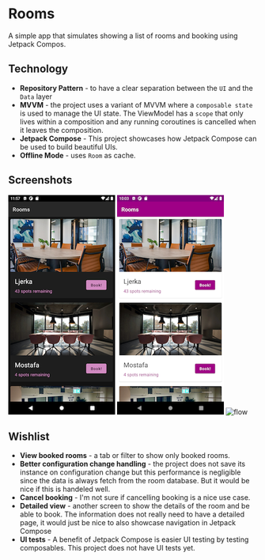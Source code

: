 # Rooms
A simple app that simulates showing a list of rooms and booking using Jetpack Compos.

## Technology
* **Repository Pattern** - to have a clear separation between the `UI` and the `Data` layer
* **MVVM** - the project uses a variant of MVVM where a `composable state` is used to manage the UI state. The ViewModel has a `scope` that only lives within a composition and any running coroutines is cancelled when it leaves the composition.
* **Jetpack Compose** - This project showcases how Jetpack Compose can be used to build beautiful UIs.
* **Offline Mode** -  uses `Room` as cache.

## Screenshots
![dark-mode](docs/dark.png) ![light-mode](docs/light.png) ![flow](docs/rooms.gif)

## Wishlist
 - **View booked rooms** - a tab or filter to show only booked rooms.
 - **Better configuration change handling** - the project does not save its instance on configuration change but this performance is negligible since the data is always fetch from the room database. But it would be nice if this is handeled well.
 - **Cancel booking** - I'm not sure if cancelling booking is a nice use case. 
 - **Detailed view** - another screen to show the details of the room and be able to book. The information does not really need to have a detailed page, it would just be nice to also showcase navigation in Jetpack Compose
 - **UI tests** - A benefit of Jetpack Compose is easier UI testing by testing composables. This project does not have UI tests yet.